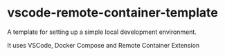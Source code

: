 # vscode-remote-container-template

A template for setting up a simple local development environment.

It uses VSCode, Docker Compose and Remote Container Extension